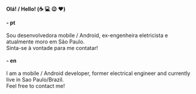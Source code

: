 <b>Olá! / Hello! (:coffee: :computer: :wink: :heart:)</b>

  <b>- pt </b><br>
<br> Sou desenvolvedora mobile / Android, ex-engenheira eletricista e atualmente moro em São Paulo.
<br> Sinta-se à vontade para me contatar!<br><br>
  <b>- en </b><br>
<br> I am a mobile / Android developer, former electrical engineer and currently live in Sao Paulo/Brazil.
<br> Feel free to contact me!<br><br>
  
